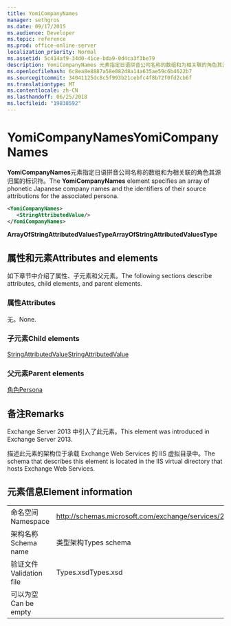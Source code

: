 ```yaml
---
title: YomiCompanyNames
manager: sethgros
ms.date: 09/17/2015
ms.audience: Developer
ms.topic: reference
ms.prod: office-online-server
localization_priority: Normal
ms.assetid: 5c414af9-34d0-41ce-bda9-0d4ca3f3be79
description: YomiCompanyNames 元素指定日语拼音公司名称的数组和为相关联的角色其源归属的标识符。
ms.openlocfilehash: 6c8ea8e8887a58e082d8a14a635ae59c6b4622b7
ms.sourcegitcommit: 34041125dc8c5f993b21cebfc4f8b72f0fd2cb6f
ms.translationtype: MT
ms.contentlocale: zh-CN
ms.lasthandoff: 06/25/2018
ms.locfileid: "19838592"
---
```

# <a name="yomicompanynames"></a><span data-ttu-id="e7c6a-103">YomiCompanyNames</span><span class="sxs-lookup"><span data-stu-id="e7c6a-103">YomiCompanyNames</span></span>

<span data-ttu-id="e7c6a-104">**YomiCompanyNames**元素指定日语拼音公司名称的数组和为相关联的角色其源归属的标识符。</span><span class="sxs-lookup"><span data-stu-id="e7c6a-104">The **YomiCompanyNames** element specifies an array of phonetic Japanese company names and the identifiers of their source attributions for the associated persona.</span></span> 
  
```XML
<YomiCompanyNames>
   <StringAttributedValue/>
</YomiCompanyNames>
```

 <span data-ttu-id="e7c6a-105">**ArrayOfStringAttributedValuesType**</span><span class="sxs-lookup"><span data-stu-id="e7c6a-105">**ArrayOfStringAttributedValuesType**</span></span>
## <a name="attributes-and-elements"></a><span data-ttu-id="e7c6a-106">属性和元素</span><span class="sxs-lookup"><span data-stu-id="e7c6a-106">Attributes and elements</span></span>

<span data-ttu-id="e7c6a-107">如下章节中介绍了属性、子元素和父元素。</span><span class="sxs-lookup"><span data-stu-id="e7c6a-107">The following sections describe attributes, child elements, and parent elements.</span></span>
  
### <a name="attributes"></a><span data-ttu-id="e7c6a-108">属性</span><span class="sxs-lookup"><span data-stu-id="e7c6a-108">Attributes</span></span>

<span data-ttu-id="e7c6a-109">无。</span><span class="sxs-lookup"><span data-stu-id="e7c6a-109">None.</span></span>
  
### <a name="child-elements"></a><span data-ttu-id="e7c6a-110">子元素</span><span class="sxs-lookup"><span data-stu-id="e7c6a-110">Child elements</span></span>

[<span data-ttu-id="e7c6a-111">StringAttributedValue</span><span class="sxs-lookup"><span data-stu-id="e7c6a-111">StringAttributedValue</span></span>](stringattributedvalue.md)
  
### <a name="parent-elements"></a><span data-ttu-id="e7c6a-112">父元素</span><span class="sxs-lookup"><span data-stu-id="e7c6a-112">Parent elements</span></span>

[<span data-ttu-id="e7c6a-113">角色</span><span class="sxs-lookup"><span data-stu-id="e7c6a-113">Persona</span></span>](persona.md)
  
## <a name="remarks"></a><span data-ttu-id="e7c6a-114">备注</span><span class="sxs-lookup"><span data-stu-id="e7c6a-114">Remarks</span></span>

<span data-ttu-id="e7c6a-115">Exchange Server 2013 中引入了此元素。</span><span class="sxs-lookup"><span data-stu-id="e7c6a-115">This element was introduced in Exchange Server 2013.</span></span>
  
<span data-ttu-id="e7c6a-116">描述此元素的架构位于承载 Exchange Web Services 的 IIS 虚拟目录中。</span><span class="sxs-lookup"><span data-stu-id="e7c6a-116">The schema that describes this element is located in the IIS virtual directory that hosts Exchange Web Services.</span></span>
  
## <a name="element-information"></a><span data-ttu-id="e7c6a-117">元素信息</span><span class="sxs-lookup"><span data-stu-id="e7c6a-117">Element information</span></span>

|||
|:-----|:-----|
|<span data-ttu-id="e7c6a-118">命名空间</span><span class="sxs-lookup"><span data-stu-id="e7c6a-118">Namespace</span></span>  <br/> |http://schemas.microsoft.com/exchange/services/2006/types  <br/> |
|<span data-ttu-id="e7c6a-119">架构名称</span><span class="sxs-lookup"><span data-stu-id="e7c6a-119">Schema name</span></span>  <br/> |<span data-ttu-id="e7c6a-120">类型架构</span><span class="sxs-lookup"><span data-stu-id="e7c6a-120">Types schema</span></span>  <br/> |
|<span data-ttu-id="e7c6a-121">验证文件</span><span class="sxs-lookup"><span data-stu-id="e7c6a-121">Validation file</span></span>  <br/> |<span data-ttu-id="e7c6a-122">Types.xsd</span><span class="sxs-lookup"><span data-stu-id="e7c6a-122">Types.xsd</span></span>  <br/> |
|<span data-ttu-id="e7c6a-123">可以为空</span><span class="sxs-lookup"><span data-stu-id="e7c6a-123">Can be empty</span></span>  <br/> ||
   

